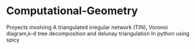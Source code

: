 # Computational-Geometry
Proyects involving A triangulated irregular network (TIN), Voronoi diagram,k-d tree decomposition and delunay triangulation In python using spicy
